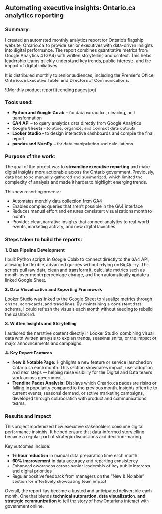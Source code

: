 ## Automating executive insights: Ontario.ca analytics reporting

### Summary:

I created an automated monthly analytics report for Ontario’s flagship website, Ontario.ca, to provide senior executives with data-driven insights into digital performance. The report combines quantitative metrics from Google Analytics 4 (GA4) with written storytelling and context. This helps leadership teams quickly understand key trends, public interests, and the impact of digital initiatives.

It is distributed monthly to senior audiences, including the Premier’s Office, Ontario.ca Executive Table, and Directors of Communications.

![Monthly product report](trending pages.jpg)

### Tools used:

- **Python and Google Colab** – for data extraction, cleaning, and transformation
- **GA4 API** – to query analytics data directly from Google Analytics
- **Google Sheets** – to store, organize, and connect data outputs
- **Looker Studio** – to design interactive dashboards and compile the final report
- **pandas and NumPy** – for data manipulation and calculations

### Purpose of the work:

The goal of the project was to **streamline executive reporting** and make digital insights more actionable across the Ontario government. Previously, data had to be manually gathered and summarized, which limited the complexity of analysis and made it harder to highlight emerging trends.

This new reporting process:
- Automates monthly data collection from GA4
- Enables complex queries that aren’t possible in the GA4 interface
- Reduces manual effort and ensures consistent visualizations month to month
- Provides clear, narrative insights that connect analytics to real-world events, marketing activity, and new digital launches

### Steps taken to build the reports:

**1. Data Pipeline Development**

I built Python scripts in Google Colab to connect directly to the GA4 API, allowing for flexible, advanced queries without relying on BigQuery. The scripts pull raw data, clean and transform it, calculate metrics such as month-over-month percentage change, and then automatically update a linked Google Sheet.

**2. Data Visualization and Reporting Framework**

Looker Studio was linked to the Google Sheet to visualize metrics through charts, scorecards, and trend lines. By maintaining a consistent data schema, I could refresh the visuals each month without needing to rebuild the dashboard.

**3. Written Insights and Storytelling**

I authored the narrative content directly in Looker Studio, combining visual data with written analysis to explain trends, seasonal shifts, or the impact of major announcements and campaigns.

**4. Key Report Features**

- **New & Notable Page:** Highlights a new feature or service launched on Ontario.ca each month. This section showcases impact, user adoption, and next steps — helping raise visibility for the Digital and Data team’s work across government.
- **Trending Pages Analysis:** Displays which Ontario.ca pages are rising or falling in popularity compared to the previous month. Insights often tie to current events, seasonal demand, or active marketing campaigns, developed through collaboration with product and communications teams.

### Results and impact

This project modernized how executive stakeholders consume digital performance insights. It helped ensure that data-informed storytelling became a regular part of strategic discussions and decision-making.

Key outcomes include:
- **16 hour reduction** in manual data preparation time each month
- **60% improvement** in data accuracy and reporting consistency
- Enhanced awareness across senior leadership of key public interests and digital priorities
- Regular positive feedback from managers on the “New & Notable” section for effectively showcasing team impact

Overall, the report has become a trusted and anticipated deliverable each month. One that blends **technical automation, data visualization, and strategic communication** to tell the story of how Ontarians interact with government online.
